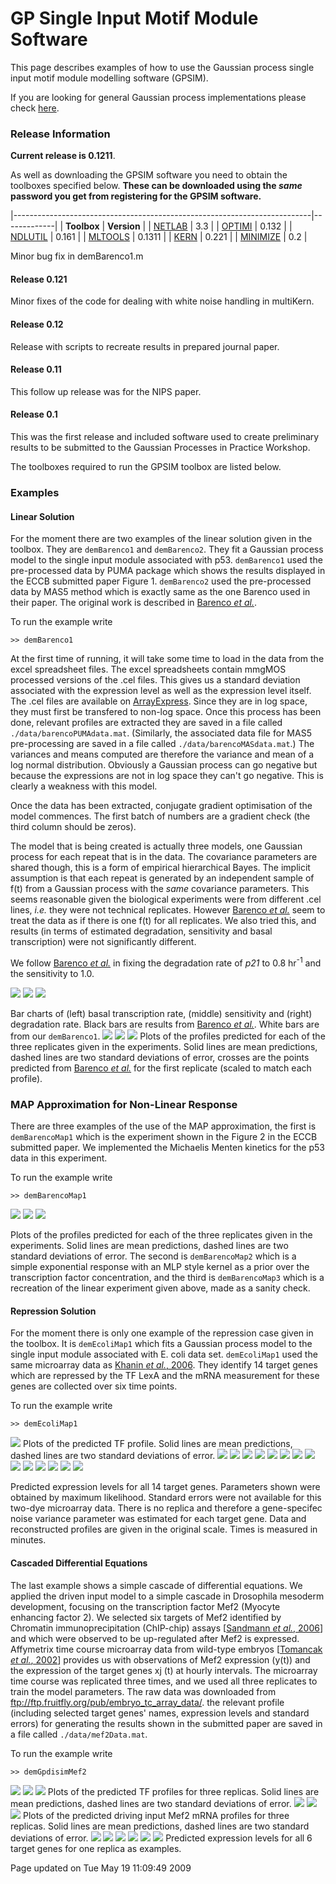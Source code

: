 
GP Single Input Motif Module Software
=====================================

This page describes examples of how to use the Gaussian process single input motif module modelling software (GPSIM).

If you are looking for general Gaussian process implementations please check [here](http://inverseprobability.com/gpsoftware.html).

### Release Information


**Current release is 0.1211**.

As well as downloading the GPSIM software you need to obtain the toolboxes specified below. **These can be downloaded using the *same* password you get from registering for the GPSIM software.**

|--------------------------------------------------------------------------|-------------|
| **Toolbox**                                                              | **Version** |
| [NETLAB](http://inverseprobability.com/netlab/downloadFiles/vrs3p3)      | 3.3         |
| [OPTIMI](http://inverseprobability.com/optimi/downloadFiles/vrs0p132)    | 0.132       |
| [NDLUTIL](http://inverseprobability.com/ndlutil/downloadFiles/vrs0p161)  | 0.161       |
| [MLTOOLS](http://inverseprobability.com/mltools/downloadFiles/vrs0p1311) | 0.1311      |
| [KERN](http://inverseprobability.com/kern/downloadFiles/vrs0p221)        | 0.221       |
| [MINIMIZE](http://inverseprobability.com/minimize/downloadFiles/vrs0p2)  | 0.2         |

Minor bug fix in demBarenco1.m

#### Release 0.121

Minor fixes of the code for dealing with white noise handling in multiKern.
#### Release 0.12

Release with scripts to recreate results in prepared journal paper.

#### Release 0.11

This follow up release was for the NIPS paper.

#### Release 0.1

This was the first release and included software used to create preliminary results to be submitted to the Gaussian Processes in Practice Workshop.

The toolboxes required to run the GPSIM toolbox are listed below.

### Examples

#### Linear Solution

For the moment there are two examples of the linear solution given in the toolbox. They are `demBarenco1` and `demBarenco2`. They fit a Gaussian process model to the single input module associated with p53. `demBarenco1` used the pre-processed data by PUMA package which shows the results displayed in the ECCB submitted paper Figure 1. `demBarenco2` used the pre-processed data by MAS5 method which is exactly same as the one Barenco used in their paper. The original work is described in [Barenco *et al.*](http://www.cs.man.ac.uk/neill-bin/publications/bibpage.cgi?keyName=Barenco:ranked06&printAbstract=1).

To run the example write

`>> demBarenco1 `

At the first time of running, it will take some time to load in the data from the excel spreadsheet files. The excel spreadsheets contain mmgMOS processed versions of the .cel files. This gives us a standard deviation associated with the expression level as well as the expression level itself. The .cel files are available on [ArrayExpress](http://www.ebi.ac.uk/arrayexpress/). Since they are in log space, they must first be transfered to non-log space. Once this process has been done, relevant profiles are extracted they are saved in a file called `./data/barencoPUMAdata.mat`. (Similarly, the associated data file for MAS5 pre-processing are saved in a file called `./data/barencoMASdata.mat`.) The variances and means computed are therefore the variance and mean of a log normal distribution. Obviously a Gaussian process can go negative but because the expressions are not in log space they can't go negative. This is clearly a weakness with this model.

Once the data has been extracted, conjugate gradient optimisation of the model commences. The first batch of numbers are a gradient check (the third column should be zeros).

The model that is being created is actually three models, one Gaussian process for each repeat that is in the data. The covariance parameters are shared though, this is a form of empirical hierarchical Bayes. The implicit assumption is that each repeat is generated by an independent sample of f(t) from a Gaussian process with the *same* covariance parameters. This seems reasonable given the biological experiments were from different .cel lines, *i.e.* they were not technical replicates. However [Barenco *et al.*](http://www.cs.man.ac.uk/neill-bin/publications/bibpage.cgi?keyName=Barenco:ranked06&printAbstract=1) seem to treat the data as if there is one f(t) for all replicates. We also tried this, and results (in terms of estimated degradation, sensitivity and basal transcription) were not significantly different.

We follow [Barenco *et al.*](http://www.cs.man.ac.uk/neill-bin/publications/bibpage.cgi?keyName=Barenco:ranked06&printAbstract=1) in fixing the degradation rate of *p21* to 0.8 hr<sup>-1</sup> and the sensitivity to 1.0.

![](./demBarenco1_basal.png)
 ![](./demBarenco1_sensitivity.png)
 ![](./demBarenco1_decay.png)

Bar charts of (left) basal transcription rate, (middle) sensitivity and (right) degradation rate. Black bars are results from [Barenco *et al.*](http://www.cs.man.ac.uk/neill-bin/publications/bibpage.cgi?keyName=Barenco:ranked06&printAbstract=1). White bars are from our `demBarenco1`.
![](./demBarenco1_profile1.png)
 ![](./demBarenco1_profile2.png)
 ![](./demBarenco1_profile3.png)
Plots of the profiles predicted for each of the three replicates given in the experiments. Solid lines are mean predictions, dashed lines are two standard deviations of error, crosses are the points predicted from [Barenco *et al.*](http://www.cs.man.ac.uk/neill-bin/publications/bibpage.cgi?keyName=Barenco:ranked06&printAbstract=1) for the first replicate (scaled to match each profile).

### MAP Approximation for Non-Linear Response

There are three examples of the use of the MAP approximation, the first is `demBarencoMap1` which is the experiment shown in the Figure 2 in the ECCB submitted paper. We implemented the Michaelis Menten kinetics for the p53 data in this experiment.

To run the example write

`>> demBarencoMap1 `

![](./demBarencoMapMLPAct3Mlpmulti_profile1_slide.png)
 ![](./demBarencoMapMLPAct3Mlpmulti_profile2_slide.png)
 ![](./demBarencoMapMLPAct3Mlpmulti_profile3_slide.png)

Plots of the profiles predicted for each of the three replicates given in the experiments. Solid lines are mean predictions, dashed lines are two standard deviations of error.
The second is `demBarencoMap2` which is a simple exponential response with an MLP style kernel as a prior over the transcription factor concentration, and the third is `demBarencoMap3` which is a recreation of the linear experiment given above, made as a sanity check.

#### Repression Solution

For the moment there is only one example of the repression case given in the toolbox. It is `demEcoliMap1` which fits a Gaussian process model to the single input module associated with E. coli data set. `demEcoliMap1` used the same microarray data as [Khanin *et al.*, 2006](http://www.cs.man.ac.uk/neill-bin/publications/bibpage.cgi?keyName=Khanin:repression06&printAbstract=1). They identify 14 target genes which are repressed by the TF LexA and the mRNA measurement for these genes are collected over six time points.

To run the example write

`>> demEcoliMap1 `

![](./demMapFullEcoliOptimInit4Translatemulti_profile1_slide.png)
Plots of the predicted TF profile. Solid lines are mean predictions, dashed lines are two standard deviations of error.
![](./demMapFullEcoliOptimInit4Translatemulti_ExprsProfile_Rep1_Gene1.png)
 ![](./demMapFullEcoliOptimInit4Translatemulti_ExprsProfile_Rep1_Gene2.png)
 ![](./demMapFullEcoliOptimInit4Translatemulti_ExprsProfile_Rep1_Gene3.png)
 ![](./demMapFullEcoliOptimInit4Translatemulti_ExprsProfile_Rep1_Gene4.png)
 ![](./demMapFullEcoliOptimInit4Translatemulti_ExprsProfile_Rep1_Gene5.png)
 ![](./demMapFullEcoliOptimInit4Translatemulti_ExprsProfile_Rep1_Gene6.png)
 ![](./demMapFullEcoliOptimInit4Translatemulti_ExprsProfile_Rep1_Gene7.png)
 ![](./demMapFullEcoliOptimInit4Translatemulti_ExprsProfile_Rep1_Gene8.png)
 ![](./demMapFullEcoliOptimInit4Translatemulti_ExprsProfile_Rep1_Gene9.png)
 ![](./demMapFullEcoliOptimInit4Translatemulti_ExprsProfile_Rep1_Gene10.png)
 ![](./demMapFullEcoliOptimInit4Translatemulti_ExprsProfile_Rep1_Gene11.png)
 ![](./demMapFullEcoliOptimInit4Translatemulti_ExprsProfile_Rep1_Gene12.png)
 ![](./demMapFullEcoliOptimInit4Translatemulti_ExprsProfile_Rep1_Gene13.png)
 ![](./demMapFullEcoliOptimInit4Translatemulti_ExprsProfile_Rep1_Gene14.png)

Predicted expression levels for all 14 target genes. Parameters shown were obtained by maximum likelihood. Standard errors were not available for this two-dye microarray data. There is no replica and therefore a gene-specifec noise variance parameter was estimated for each target gene. Data and reconstructed profiles are given in the original scale. Times is measured in minutes.
#### Cascaded Differential Equations

The last example shows a simple cascade of differential equations. We applied the driven input model to a simple cascade in Drosophila mesoderm development, focusing on the transcription factor Mef2 (Myocyte enhancing factor 2). We selected six targets of Mef2 identified by Chromatin immunoprecipitation (ChIP-chip) assays [[Sandmann *et al.*, 2006](http://www.cs.man.ac.uk/neill-bin/publications/bibpage.cgi?keyName=Sandmann:temporal06&printAbstract=1)] and which were observed to be up-regulated after Mef2 is expressed. Affymetrix time course microarray data from wild-type embryos [[Tomancak *et al.*, 2002](http://www.cs.man.ac.uk/neill-bin/publications/bibpage.cgi?keyName=Tomancak:systematic02&printAbstract=1)] provides us with observations of Mef2 expression (y(t)) and the expression of the target genes xj (t) at hourly intervals. The microarray time course was replicated three times, and we used all three replicates to train the model parameters. The raw data was downloaded from <ftp://ftp.fruitfly.org/pub/embryo_tc_array_data/>. the relevant profile (including selected target genes' names, expression levels and standard errors) for generating the results shown in the submitted paper are saved in a file called `./data/mef2Data.mat`.

To run the example write

`>> demGpdisimMef2 `

![](./demMef2Dros2TF_profile_Rep1.png)
 ![](./demMef2Dros2TF_profile_Rep2.png)
 ![](./demMef2Dros2TF_profile_Rep3.png)
Plots of the predicted TF profiles for three replicas. Solid lines are mean predictions, dashed lines are two standard deviations of error.
![](./demMef2Dros2_ExprsProfile_Rep1_Gene1.png)
 ![](./demMef2Dros2_ExprsProfile_Rep2_Gene1.png)
 ![](./demMef2Dros2_ExprsProfile_Rep3_Gene1.png)
Plots of the predicted driving input Mef2 mRNA profiles for three replicas. Solid lines are mean predictions, dashed lines are two standard deviations of error.
![](./demMef2Dros2_ExprsProfile_Rep1_Gene2.png)
 ![](./demMef2Dros2_ExprsProfile_Rep1_Gene3.png)
 ![](./demMef2Dros2_ExprsProfile_Rep1_Gene4.png)
 ![](./demMef2Dros2_ExprsProfile_Rep1_Gene5.png)
 ![](./demMef2Dros2_ExprsProfile_Rep1_Gene6.png)
 ![](./demMef2Dros2_ExprsProfile_Rep1_Gene7.png)
Predicted expression levels for all 6 target genes for one replica as examples.

Page updated on Tue May 19 11:09:49 2009


